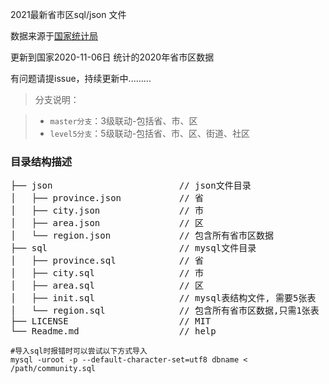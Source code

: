 2021最新省市区sql/json 文件

数据来源于[国家统计局](http://www.stats.gov.cn/tjsj/tjbz/tjyqhdmhcxhfdm/)

更新到国家2020-11-06日 统计的2020年省市区数据

有问题请提issue，持续更新中.........



> 分支说明：

> - `master分支`：3级联动-包括省、市、区
> - `level5分支`：5级联动-包括省、市、区、街道、社区


### 目录结构描述
<pre>
├── json                        // json文件目录
│   ├── province.json           // 省
│   ├── city.json               // 市
│   ├── area.json               // 区
│   └── region.json             // 包含所有省市区数据
├── sql                         // mysql文件目录
│   ├── province.sql            // 省
│   ├── city.sql                // 市
│   ├── area.sql                // 区
│   ├── init.sql                // mysql表结构文件, 需要5张表  
│   └── region.sql              // 包含所有省市区数据,只需1张表
├── LICENSE                     // MIT
└── Readme.md                   // help
</pre>

```mysql
#导入sql时报错时可以尝试以下方式导入
mysql -uroot -p --default-character-set=utf8 dbname < /path/community.sql
```